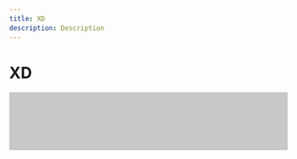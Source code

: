 ```yaml
---
title: XD
description: Description
---
```


# XD

![Tutorial Hero Image](assets/hero_placeholder.png)